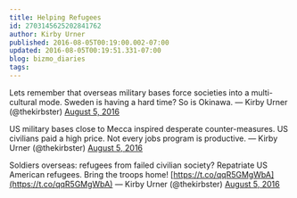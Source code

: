 ```yaml
---
title: Helping Refugees
id: 2703145625202841762
author: Kirby Urner
published: 2016-08-05T00:19:00.002-07:00
updated: 2016-08-05T00:19:51.331-07:00
blog: bizmo_diaries
tags: 
---
```


Lets remember that overseas military bases force societies into a multi-cultural mode. Sweden is having a hard time? So is Okinawa.
— Kirby Urner (@thekirbster) [August 5, 2016](https://twitter.com/thekirbster/status/761458219101196288)

US military bases close to Mecca inspired desperate counter-measures. US civilians paid a high price. Not every jobs program is productive.
— Kirby Urner (@thekirbster) [August 5, 2016](https://twitter.com/thekirbster/status/761459664328331264)

Soldiers overseas: refugees from failed civilian society? Repatriate US American refugees. Bring the troops home! [https://t.co/qqR5GMgWbA](https://t.co/qqR5GMgWbA)
— Kirby Urner (@thekirbster) [August 5, 2016](https://twitter.com/thekirbster/status/761460942303408129)